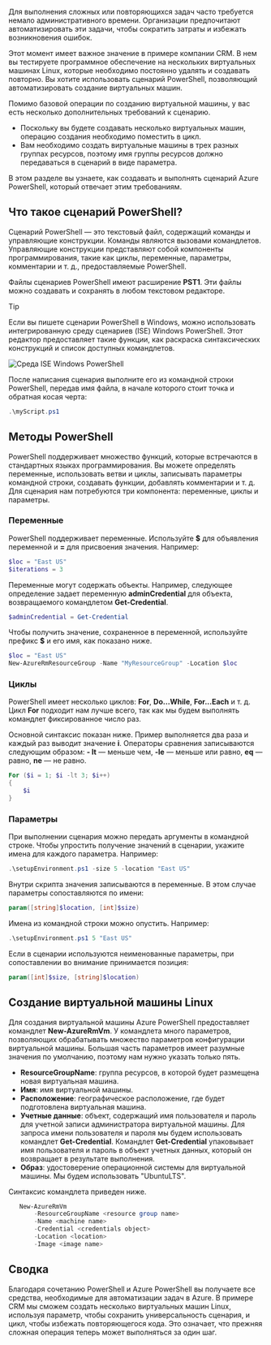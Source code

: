 Для выполнения сложных или повторяющихся задач часто требуется немало административного времени. Организации предпочитают автоматизировать эти задачи, чтобы сократить затраты и избежать возникновения ошибок.

Этот момент имеет важное значение в примере компании CRM. В нем вы тестируете программное обеспечение на нескольких виртуальных машинах Linux, которые необходимо постоянно удалять и создавать повторно. Вы хотите использовать сценарий PowerShell, позволяющий автоматизировать создание виртуальных машин.

Помимо базовой операции по созданию виртуальной машины, у вас есть несколько дополнительных требований к сценарию. 
- Поскольку вы будете создавать несколько виртуальных машин, операцию создания необходимо поместить в цикл.
- Вам необходимо создать виртуальные машины в трех разных группах ресурсов, поэтому имя группы ресурсов должно передаваться в сценарий в виде параметра.

В этом разделе вы узнаете, как создавать и выполнять сценарий Azure PowerShell, который отвечает этим требованиям.

## <a name="what-is-a-powershell-script"></a>Что такое сценарий PowerShell?
Сценарий PowerShell — это текстовый файл, содержащий команды и управляющие конструкции. Команды являются вызовами командлетов. Управляющие конструкции представляют собой компоненты программирования, такие как циклы, переменные, параметры, комментарии и т. д., предоставляемые PowerShell.

Файлы сценариев PowerShell имеют расширение **PST1**. Эти файлы можно создавать и сохранять в любом текстовом редакторе. 

> [!TIP]
> Если вы пишете сценарии PowerShell в Windows, можно использовать интегрированную среду сценариев (ISE) Windows PowerShell. Этот редактор предоставляет такие функции, как раскраска синтаксических конструкций и список доступных командлетов.
>
>![Среда ISE Windows PowerShell](../media-drafts/7-windows-powershell-ise-screenshot.png)

После написания сценария выполните его из командной строки PowerShell, передав имя файла, в начале которого стоит точка и обратная косая черта:

```powershell
.\myScript.ps1
```

## <a name="powershell-techniques"></a>Методы PowerShell
PowerShell поддерживает множество функций, которые встречаются в стандартных языках программирования. Вы можете определять переменные, использовать ветви и циклы, записывать параметры командной строки, создавать функции, добавлять комментарии и т. д. Для сценария нам потребуются три компонента: переменные, циклы и параметры.

### <a name="variables"></a>Переменные
PowerShell поддерживает переменные. Используйте **$** для объявления переменной и **=** для присвоения значения. Например:

```powershell
$loc = "East US"
$iterations = 3
```

Переменные могут содержать объекты. Например, следующее определение задает переменную **adminCredential** для объекта, возвращаемого командлетом **Get-Credential**.

```powershell
$adminCredential = Get-Credential
```

Чтобы получить значение, сохраненное в переменной, используйте префикс **$** и его имя, как показано ниже. 

```powershell
$loc = "East US"
New-AzureRmResourceGroup -Name "MyResourceGroup" -Location $loc
```

### <a name="loops"></a>Циклы
PowerShell имеет несколько циклов: **For**, **Do...While**, **For...Each** и т. д. Цикл **For** подходит нам лучше всего, так как мы будем выполнять командлет фиксированное число раз.

Основной синтаксис показан ниже. Пример выполняется два раза и каждый раз выводит значение **i**. Операторы сравнения записываются следующим образом: **- lt** — меньше чем, **-le** — меньше или равно, **eq** — равно, **ne** — не равно.

```powershell
For ($i = 1; $i -lt 3; $i++)
{
    $i
}
```

### <a name="parameters"></a>Параметры
При выполнении сценария можно передать аргументы в командной строке. Чтобы упростить получение значений в сценарии, укажите имена для каждого параметра. Например: 

```powershell
.\setupEnvironment.ps1 -size 5 -location "East US"
```

Внутри скрипта значения записываются в переменные. В этом случае параметры сопоставляются по имени:

```powershell
param([string]$location, [int]$size)
```

Имена из командной строки можно опустить. Например:

```powershell
.\setupEnvironment.ps1 5 "East US"
```

Если в сценарии используются неименованные параметры, при сопоставлении во внимание принимается позиция:

```powershell
param([int]$size, [string]$location)
```

## <a name="how-to-create-a-linux-virtual-machine"></a>Создание виртуальной машины Linux
Для создания виртуальной машины Azure PowerShell предоставляет командлет **New-AzureRmVm**. У командлета много параметров, позволяющих обрабатывать множество параметров конфигурации виртуальной машины. Большая часть параметров имеет разумные значения по умолчанию, поэтому нам нужно указать только пять.
- **ResourceGroupName**: группа ресурсов, в которой будет размещена новая виртуальная машина.
- **Имя**: имя виртуальной машины.
- **Расположение**: географическое расположение, где будет подготовлена виртуальная машина.
- **Учетные данные**: объект, содержащий имя пользователя и пароль для учетной записи администратора виртуальной машины. Для запроса имени пользователя и пароля мы будем использовать командлет **Get-Credential**. Командлет **Get-Credential** упаковывает имя пользователя и пароль в объект учетных данных, который он возвращает в результате выполнения.
- **Образ**: удостоверение операционной системы для виртуальной машины. Мы будем использовать "UbuntuLTS".

Синтаксис командлета приведен ниже.

```powershell
   New-AzureRmVm 
       -ResourceGroupName <resource group name> 
       -Name <machine name> 
       -Credential <credentials object> 
       -Location <location> 
       -Image <image name>
```

## <a name="summary"></a>Сводка
Благодаря сочетанию PowerShell и Azure PowerShell вы получаете все средства, необходимые для автоматизации задач в Azure. В примере CRM мы сможем создать несколько виртуальных машин Linux, используя параметр, чтобы сохранить универсальность сценария, и цикл, чтобы избежать повторяющегося кода. Это означает, что прежняя сложная операция теперь может выполняться за один шаг.